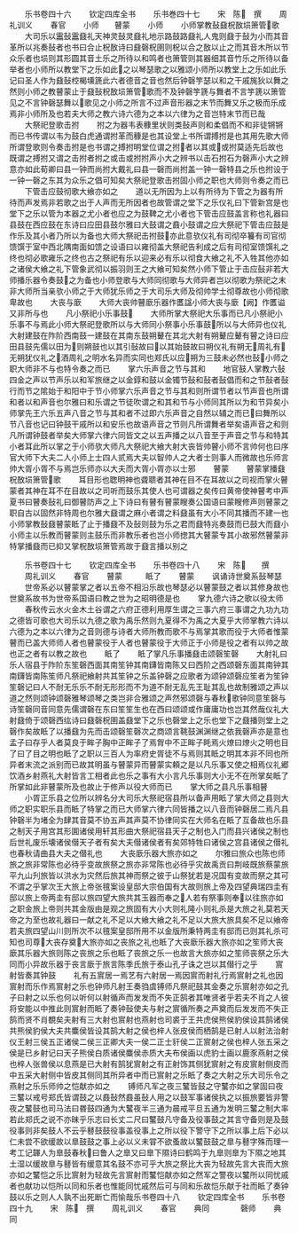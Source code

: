 <!-- { "loadSidebar": true } -->

　　乐书卷四十六
　　钦定四库全书
　　乐书巻四十七
　　宋　陈　撰
　　周礼训义
　　春官
　　小师　　瞽蒙
　　小师
　　小师掌教鼔鼗柷敔埙箫管歌
　　大司乐以靁鼔靁鼗礼天神灵鼔灵鼗礼地示路鼓路鼗礼人鬼则鼗于鼔为小而其音革所以兆奏鼔者也书曰合止柷敔诗曰鼗磬柷圉则柷以合之敔以止之而其音木所以节众乐者也埙则其形圆其音土乐之所待以和鸣者也箫管则其器细其音竹乐之所待以备举者也小师所以教堂下之乐如此之以琴瑟歌之以雅颂小师所以教堂上之乐如此乐记曰圣人作为鼗鼔椌楬壎篪此六者德音之音也然后钟磬竽瑟以和之干戚旄狄以舞之然则小师之教瞽蒙止于鼗鼔柷敔埙箫管歌而不及钟磬竽篪与舞者不言竽篪以箫管见之不言钟磬瑟舞以歌见之小师之所言不过声音形器之末节而舞又乐之极而乐成焉非小师所及也若夫大师之教六诗六德为之本以六律为之音岂特末节而已哉
　　大祭祀登歌击拊
　　拊之为器韦表穅里状则类鼔声则和柔倡而不和非徒锵锵而已书传谓以韦为鼓白虎通谓拊革而穅是也其设堂上书所谓搏拊是也其用先歌大师所谓登歌则令奏击拊是也书谓之搏拊明堂位谓之拊者以其或或拊莫适先后故也既谓之搏拊又谓之击拊者拊之或击或拊拊声小大之辨书以击石拊石为磬声小大之辨意亦如此荀卿曰县一钟而尚拊大戴礼曰县一磬而尚拊盖一钟一磬特县之乐也拊设于一钟一磬之东其为众乐之倡可知矣大祭祀登歌击拊固小师之职也大师则令奏之而已
　　下管击应鼓彻歌大飨亦如之
　　道以无所因为上以有所待为下管之为器有所待而声发焉非若歌之出于人声而无所因者也故管谓之堂下之乐仪礼曰下管新宫是也堂下之乐以管为本器之尤小者也应之为鼓鞞之尤小者也下管击应鼓盖言称也礼器曰县鼓在西应鼓在东诗曰应田县鼓尔雅曰大鼓谓之鼖小鼓谓之应大祭祀下管击应鼓是作乐及其小者乃所以为备也大师大祭祀击拊鼓亦此意欤仪礼有司彻卒籑有司官彻馈馔于室中西北隅南面如馈之设语曰以雍彻盖大祭祀告利成之后有司彻室馈馔礼之终也彻必歌雍乐之终也古之祭祀有乐以迎来必有乐以彻食大飨之礼不入牲其他亦如之诸侯大飨之礼下管象武彻以振羽则王之大飨可知矣然小师下管止于击应鼔非若大师播乐器令奏鼓之为备也小师登歌与大师同彻歌与大师异者岂以彻歌为祭祀之末非大师所当亲欤小师之于大师犹乐师之于大司乐大师及彻帅学士彻尊故也小师彻歌卑故也
　　大丧与廞
　　大师大丧帅瞽廞乐器作匶諡小师大丧与廞【阙】作匶谥又非所与也
　　凡小祭祀小乐事鼓
　　大师所掌大祭祀大乐事而已凡小祭祀小乐事不与焉此小师大祭祀登歌所以与大师同小祭事小乐事鼓所以与大师异也仪礼大射建鼓在阼阶西南鼓一建鼓在其南东鼓朔鼙在其北大射有朔鼙应鼙有瞽之诗曰应田县鼓先儒以田为则朔鼓也以其引鼔故曰以其始鼓故曰朔仪礼有朔无周礼有无朔犹仪礼之酒周礼之明水名异而实同也郑氏以应朔为三鼓未必然也鼔小师之职大师非不与也特令奏之而已
　　掌六乐声音之节与其和
　　地官鼓人掌教六鼔四金之声以节声乐以和军旅继之以金錞和鼓以金镯节鼔和鼔者鼔倡而和之节鼔者鼔行而节之隂始于和阳中于节小师掌六乐声音之节与其和则所谓节者以节声音也所谓和者以和声音也尔雅曰和乐谓之节徒吹谓之和其和节与小师同其所以为和节异矣小师掌先王六乐五声八音之节与其和者不过即六乐声音之自然以辅之而已曰舞所以节八音也记曰钟鼓干戚所以和安乐也故语声音之节则凡所谓舞者举矣语声音之和则凡所谓钟鼓者举矣大师掌六律六同皆文之以五声播之以八音至于声音之节与和特其小者耳此所以掌之于小师欤大师凡大祭祀大飨大射大丧皆帅瞽小师不言帅何也曰序官大师下大夫二人小师上士四人贰焉大夫以智帅人之大者士则事人而微故也乐师言帅大胥小胥不与焉岂乐师亦以大夫而大胥小胥亦以士邪
　　瞽蒙
　　瞽蒙掌播鼗柷敔埙箫管歌
　　耳目形也聦明神也聋聩者其神在目不在耳故以之司视而掌火瞽蒙者其神在耳不在目故以之司听而鼓乐其使人也可谓器之矣传曰黄帝使神瞽考中声夏书曰瞽奏鼔礼曰御瞽防声之上下诗曰有瞽有瞽蒙瞍奏公国语曰蒙瞍修声则瞽蒙之职自古以固然非特周也尔雅大鼗谓之麻小者谓之料鼗虽有大小不同其播而不建一也小师掌教鼔鼗瞽蒙眡了止于播鼗不及鼔则鼓为乐之君而鼗特兆奏鼓而已鼓大而鼗小小师主以乐教而瞽蒙则主鼓乐而非教乐者也岂小师揔其大瞽蒙专其小故邪然瞽蒙非特掌播鼗而已抑又掌柷敔埙箫管焉故于鼗言播以别之

　　乐书卷四十七
　　钦定四库全书
　　乐书卷四十八
　　宋　陈　　撰
　　周礼训义
　　春官
　　瞽蒙　　　眡了
　　瞽蒙
　　讽诵诗世奠系鼔琴瑟
　　世帝系必以瞽蒙掌之者以五帝不相沿乐故也琴瑟必以瞽蒙鼓之者以其修身故也世奠系故书为世帝系国语曰教之世为之昭明德是也
　　掌九德六诗之歌以役太师
　　春秋传云水火金木土谷谓之六府正德利用厚生谓之三事六府三事谓之九功九功之德皆可歌也大司乐以九德之歌为禹乐然则九夏得不为禹之大夏乎大师掌教六诗以六德为之本以六律为之音则德与诗者大师所教而歌不与焉掌其歌而役于大师者惟蒙瞽而已盖大师师人者也瞽蒙役于人者也瞽蒙役于大师正于小师是役之者有以帅之故也正之者有以教之故也
　　眡了
　　眡了掌凡乐事播鼗击颂磬笙磬
　　大射礼曰乐人宿县于阼阶东笙磬西面其南笙钟其南鑮皆南陈又曰西阶之西颂磬东面其南钟其南鑮皆南陈笙师凡祭祀飨射共其笙钟之乐盖钟磬之应歌者为颂钟颂磬应笙者为笙钟笙磬记曰人不耐无乐乐不耐无形形而不为道不耐无乱先王耻其乱也故制雅颂之声以道之然则颂钟颂磬雅琴颂琴之类岂非合雅颂之声然邪颂磬与春秋歌钟同意笙磬与诗笙磬同音同意先儒谓磬在东曰笙笙生也在西曰颂颂或作庸庸功也岂其然哉仪礼大射鼗倚于颂磬西纮诗曰鼗磬柷圉盖鼗堂下之乐也磬堂上之乐也堂下之鼗播则堂上之磬作矣故眡了以播鼗为先而击颂磬笙磬次之商颂言鞉鼓渊渊继之依我磬声亦是意也孟子曰存乎人者莫良于眸子胸中正眸子了焉胷中不正眸子眊焉火燎曰燎火之明也目了曰了目之明也眡了之职以三百人为率府史胥徒不与焉则其眡之明其本非不同也所异者末流之派别而已故其明虽与瞽蒙异而瞽蒙实頼之是以凡乐事又使之相焉仪礼郷饮酒乡射燕礼大射皆言工相者此也乐之事有大小言凡乐事则大小无不在所掌矣眡了所掌如此非瞽蒙所及也故止于修声以役大师而已
　　掌大师之县凡乐事相瞽
　　小胥正乐县之位所以辨名分大司乐大祭祀宿县所以备声用眡了掌大师之县则大师之职实职乐县而眡了特掌之而已大师掌六律六同皆播之以八音而钟磬居二焉凡县钟磬半为堵全为肆其音莫不协五声其声莫不协律同实在大师名在眡了互备故也乐县之制天子用宫其形圎诸侯用轩其形曲大祭祀宿县天子之制也入门而县兴诸侯之制也后世礼废乐壊诸侯僣天子者有矣大夫僣诸侯者有矣郊特牲曰诸侯之宫县诸侯之僣礼也春秋请曲县大夫之僣礼也
　　大丧廞乐器大旅亦如之
　　尔雅曰旅众也陈也师旅之旅非常陈也必待乎变故旅祭之旅亦非常陈也必待乎灾故禹贡曰荆岐既旅蔡蒙旅平九山刋旅皆以洪水为灾然后旅其神而祭之彼于山祭犹若是况国有变故而祭之其可不谓之乎掌次王大旅上帝张氊案设皇邸大宗伯国有大故则旅上帝及四望典瑞四圭有邸以旅上帝两圭有邸以旅四望大旅共其玉器而奉之人若有祭事则奉以往旅亦如之职金旅上帝则共其金版由是观之旅固有大小大则礼隆小则礼杀是大旅之礼莫若天帝之为至也故礼器曰一献之礼不足以大飨大飨之礼不足以大旅大旅具矣不足以飨帝若夫旅四望山川则所次不以氊案皇邸所用不以金版所秉特两圭有邸而已则其礼杀可知也司尊大丧存奠大旅亦如之丧旅之礼也眡了大丧廞乐器大旅亦如之笙师大丧廞其乐器大旅则陈之丧旅之乐也眡了丧旅之乐一也故言大旅亦如之笙师丧祭之乐大同而小异故乐器于丧言廞于旅言陈季氏旅于泰山孔子诛之岂以其僣行之乎
　　賔射皆奏其钟鼓
　　礼有五賔居一焉艺有六射居一焉因賔而射礼行焉賔射之礼也因賔射而乐作焉賔射之乐也钟师凡射王奏驺虞镈师凡祭祀鼓其金奏之乐賔射亦如之孔子曰射之以乐也何以听何以射循声而发发而不失正鹄者其唯贤者乎若夫不肖之人彼将安能以中推此则賔射而眡了奏钟鼔使夫与射之賔循所奏之声奠而后发发而不失正鹄而贤不肖覩矣夫射有三大射也賔射也燕射也司裘于王共虎侯熊侯豹侯设其鹄诸侯共熊侯豹侯大夫共麋侯皆设其鹄大射之侯也梓人张皮侯而栖鹄是已射人以射法治射仪王射三侯五正诸侯二侯三正卿大夫一侯二正士豻侯二正賔射之侯也梓人张五采之侯是已乡射记曰天子熊侯白质诸侯麋侯赤质大夫布侯画以虎豹士画以鹿豕燕射之侯也梓人张兽侯以息燕是已大射有鹄犹賔射之有正射饰其侧犹賔射之有皮賔射侧皮而中五采大射侧中皆皮其侧同其所异者中而已賔射之乐眡了奏之大射之乐大司乐令之燕射之乐乐师帅之恺献亦如之
　　镈师凡军之夜三鼜皆鼓之守鼜亦如之掌固曰夜三鼜以戒号郑氏皆谓鼓之以鼖鼔然鼖虽鼔人用之以鼓军事诸侯执之以振旅要皆非警夜之鼜鼓也司马法曰昬鼓四通为大鼜夜半三通为晨戒平旦五通为发明三鼜之制大率若此郑氏之说不亦昧乎乐志曰长丈二尺曰鼜鼓凡守备及役事鼓之其言守备则是及鼓役事则非矣鼓人不云乎鼛鼓鼓役事盖役事上之所以役下警守下之所以事上后下必以仁未尝不欲缓故以臯鼓鼓之事上必以义未甞不欲蚤故以鼜鼓鼓之臯与鼛字殊而理一考工记韗人为臯鼓春秋曰鲁人之臯又曰臯下隰诗曰鹤鸣于九臯则臯为下隰之地其土湿以缓故臯与鼛皆有缓意其名鼓不亦可乎大旅之祭比大丧为轻故先言大丧而大旅亦如之鼜恺之乐比賔射为轻故先言賔射而鼜恺献亦如之然军之警夜以鼜所以同忧戚者也献功以恺所以同和乐者也惟能同忧戚然后可与同和乐故恺乐献于社而眡了奏钟鼓以乐之则人人孰不出死断亡而愉哉乐书卷四十八
　　钦定四库全书
　　乐书卷四十九
　　宋　陈　撰
　　周礼训义
　　春官
　　典同　　　　磬师
　　典同

